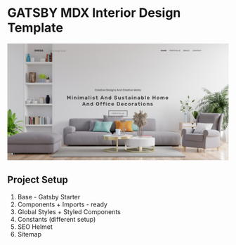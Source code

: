 # GATSBY MDX Interior Design Template

![Home Image](https://github.com/leanug/architecture-gatsby-template/blob/main/static/mainImg.jpg)

## Project Setup

1. Base - Gatsby Starter
2. Components + Imports - ready
3. Global Styles + Styled Components
4. Constants (different setup)
5. SEO Helmet
6. Sitemap
